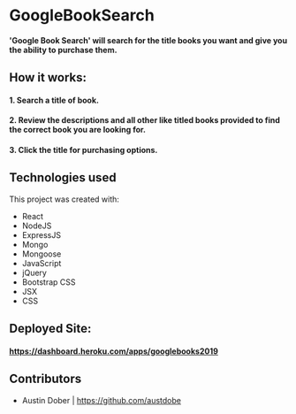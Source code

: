# GoogleBookSearch

#### 'Google Book Search' will search for the title books you want and give you the ability to purchase them. 

## How it works:
#### 1. Search a title of book.

#### 2. Review the descriptions and all other like titled books provided to find the correct book you are looking for.

#### 3. Click the title for purchasing options.

## Technologies used
This project was created with:

* React
* NodeJS 
* ExpressJS
* Mongo
* Mongoose
* JavaScript
* jQuery
* Bootstrap CSS
* JSX
* CSS

## Deployed Site: 
#### https://dashboard.heroku.com/apps/googlebooks2019

## Contributors
* Austin Dober | https://github.com/austdobe
